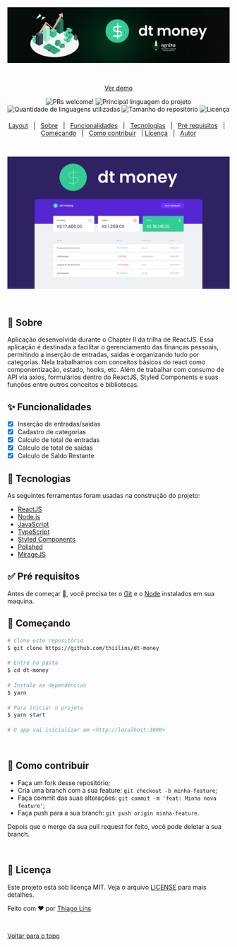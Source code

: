 <div align="center" id="top"> 
  <img src="./.github/logo.png" alt="Dt Money" />

  &#xa0;

  <a href="https://tgpro.site/dt_money">Ver demo</a>
</div>

<!-- <h1 align="center">Dt Money</h1> -->

<p align="center">
  <img src="https://img.shields.io/static/v1?label=PRs&message=welcome&color=04D361&labelColor=000000?color=04D361&style=for-the-badge" alt="PRs welcome!" />
    <img alt="Principal linguagem do projeto" src="https://img.shields.io/github/languages/top/thiilins/dt-money?color=04D361&style=for-the-badge">
  <img alt="Quantidade de linguagens utilizadas" src="https://img.shields.io/github/languages/count/thiilins/dt-money?color=04D361&style=for-the-badge">
  <img alt="Tamanho do repositório" src="https://img.shields.io/github/repo-size/thiilins/dt-money?color=04D361&style=for-the-badge">
  <img alt="Licença" src="https://img.shields.io/github/license/thiilins/dt-money?color=04D361&style=for-the-badge">

  
</p>

<h4 align="center"> 
	<!-- 🚧  Em construção...  🚧 -->
</h4> 


<p align="center">
  <a href="https://tgpro.site/dt_money_layout">Layout</a> &#xa0; | &#xa0; 
  <a href="#dart-sobre">Sobre</a> &#xa0; | &#xa0; 
  <a href="#sparkles-funcionalidades">Funcionalidades</a> &#xa0; | &#xa0;
  <a href="#rocket-tecnologias">Tecnologias</a> &#xa0; | &#xa0;
  <a href="#white_check_mark-pré-requisitos">Pré requisitos</a> &#xa0; | &#xa0;
  <a href="#checkered_flag-começando">Começando</a> &#xa0; | &#xa0; 
<a href="#-como-contribuir">Como contribuir</a> &#xa0; |
  <a href="#memo-licença">Licença</a> &#xa0; | &#xa0;
  <a href="https://github.com/thiilins" target="_blank">Autor</a>
  <br />
</p>
  <br />

<p align="center"><img  width="800" src="./.github/preview-banner.png" alt="Dt Money" /></p>
  <br />

## :dart: Sobre ##
Aplicação desenvolvida durante o Chapter II da trilha de ReactJS.
Essa aplicação é destinada a facilitar o gerenciamento das finanças pessoais, permitindo a inserção de entradas, saidas e organizando tudo por categorias.
Nela trabalhamos com conceitos básicos do react como componentização, estado, hooks, etc. Além de trabalhar com consumo de API via axios, formulários dentro do ReactJS, Styled Components e suas funções entre outros conceitos e bibliotecas.
 &#xa0;

## :sparkles: Funcionalidades ##
- [x] Inserção de entradas/saidas
- [x] Cadastro de categorias
- [x] Calculo de total de entradas
- [x] Calculo de total de saídas
- [x] Calculo de Saldo Restante
 &#xa0;

## :rocket: Tecnologias ##

As seguintes ferramentas foram usadas na construção do projeto:

- [ReactJS](https://pt-br.reactjs.org/)
- [Node.js](https://nodejs.org/en/)
- [JavaScript](https://developer.mozilla.org/pt-BR/docs/Web/JavaScript)
- [TypeScript](https://www.typescriptlang.org/)
- [Styled Components](https://styled-components.com/)
- [Polished](https://polished.js.org/)
- [MirageJS](https://miragejs.com/)
 &#xa0;

## :white_check_mark: Pré requisitos ##

Antes de começar :checkered_flag:, você precisa ter o [Git](https://git-scm.com) e o [Node](https://nodejs.org/en/) instalados em sua maquina.
 &#xa0;

## :checkered_flag: Começando ##

```bash
# Clone este repositório
$ git clone https://github.com/thiilins/dt-money

# Entre na pasta
$ cd dt-money

# Instale as dependências
$ yarn

# Para iniciar o projeto
$ yarn start

# O app vai inicializar em <http://localhost:3000>
```
 &#xa0;

## 🤔 Como contribuir

- Faça um fork desse repositório;
- Cria uma branch com a sua feature: `git checkout -b minha-feature`;
- Faça commit das suas alterações: `git commit -m 'feat: Minha nova feature'`;
- Faça push para a sua branch: `git push origin minha-feature`.

Depois que o merge da sua pull request for feito, você pode deletar a sua branch.

 &#xa0;

## :memo: Licença ##

Este projeto está sob licença MIT. Veja o arquivo [LICENSE](LICENSE.md) para mais detalhes.


Feito com :heart: por <a href="https://github.com/thiilins" target="_blank">Thiago Lins</a>

&#xa0;

<a href="#top">Voltar para o topo</a>
